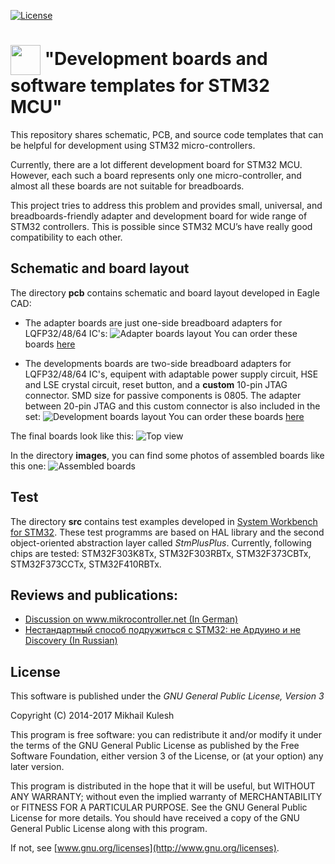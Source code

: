 [![License](https://img.shields.io/badge/license-GNU_GPLv3-orange.svg)](https://github.com/mkulesh/stm32DevelopmentBoards/blob/master/LICENSE)

# <img src="https://github.com/mkulesh/stm32DevelopmentBoards/blob/master/images/stm32_image.png" align="center" height="48" width="48"> "Development boards and software templates for STM32 MCU"

This repository shares schematic, PCB, and source code templates that can be helpful for development using STM32 micro-controllers.

Currently, there are a lot different development board for STM32 MCU. However, each such a board represents only one micro-controller, and almost all these boards are not suitable for breadboards.

This project tries to address this problem and provides small, universal, and breadboards-friendly adapter and development board for wide range of STM32 controllers. This is possible since STM32 MCU’s have really good compatibility to each other.

## Schematic and board layout
The directory **pcb** contains schematic and board layout developed in Eagle CAD:
- The adapter boards are just one-side breadboard adapters for LQFP32/48/64 IC's:
![Adapter boards layout](https://github.com/mkulesh/stm32DevelopmentBoards/blob/master/images/adapter_boards_layout.png)
You can order these boards [here](http://dev.dirtypcbs.com/store/designer/details/9348/5770/lqfp-adapters-zip)

- The developments boards are two-side breadboard adapters for LQFP32/48/64 IC's, equipent with adaptable power supply circuit, HSE and LSE crystal circuit, reset button, and a **custom** 10-pin JTAG connector. SMD size for passive components is 0805. The adapter between 20-pin JTAG and this custom connector is also included in the set:
![Development boards layout](https://github.com/mkulesh/stm32DevelopmentBoards/blob/master/images/development_boards_layout.png)
You can order these boards [here](http://dev.dirtypcbs.com/store/designer/details/9348/5771/stm32-development-boards)

The final boards look like this:
![Top view](https://github.com/mkulesh/stm32DevelopmentBoards/blob/master/images/boards_top_view.jpg)

In the directory **images**, you can find some photos of assembled boards like this one:
![Assembled boards](https://github.com/mkulesh/stm32DevelopmentBoards/blob/master/images/assembled_boards_top_view.jpg)

## Test
The directory **src** contains test examples developed in [System Workbench for STM32](http://www.st.com/en/development-tools/sw4stm32.html). These test programms are based on HAL library and the second object-oriented abstraction layer called *StmPlusPlus*. Currently, following chips are tested: STM32F303K8Tx, STM32F303RBTx, STM32F373CBTx, STM32F373CCTx, STM32F410RBTx.

## Reviews and publications:
* [Discussion on www.mikrocontroller.net (In German)](https://www.mikrocontroller.net/topic/433910)
* [Нестандартный способ подружиться с STM32: не Ардуино и не Discovery (In Russian)](https://geektimes.ru/post/292493)

## License
This software is published under the *GNU General Public License, Version 3*

Copyright (C) 2014-2017 Mikhail Kulesh

This program is free software: you can redistribute it and/or modify it under the terms of the GNU General Public License as published by the Free Software Foundation, either version 3 of the License, or (at your option) any later version.

This program is distributed in the hope that it will be useful, but WITHOUT ANY WARRANTY; without even the implied warranty of MERCHANTABILITY or FITNESS FOR A PARTICULAR PURPOSE.  See the GNU General Public License for more details. You should have received a copy of the GNU General Public License along with this program.

If not, see [www.gnu.org/licenses](http://www.gnu.org/licenses).
